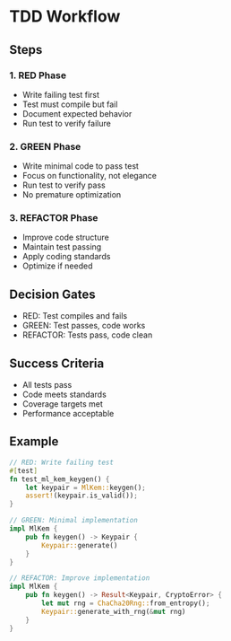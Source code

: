 # TDD Workflow

## Steps

### 1. RED Phase
- Write failing test first
- Test must compile but fail
- Document expected behavior
- Run test to verify failure

### 2. GREEN Phase 
- Write minimal code to pass test
- Focus on functionality, not elegance
- Run test to verify pass
- No premature optimization

### 3. REFACTOR Phase
- Improve code structure
- Maintain test passing
- Apply coding standards
- Optimize if needed

## Decision Gates
- RED: Test compiles and fails
- GREEN: Test passes, code works
- REFACTOR: Tests pass, code clean

## Success Criteria
- All tests pass
- Code meets standards
- Coverage targets met
- Performance acceptable

## Example
```rust
// RED: Write failing test
#[test]
fn test_ml_kem_keygen() {
    let keypair = MlKem::keygen();
    assert!(keypair.is_valid());
}

// GREEN: Minimal implementation
impl MlKem {
    pub fn keygen() -> Keypair {
        Keypair::generate()
    }
}

// REFACTOR: Improve implementation
impl MlKem {
    pub fn keygen() -> Result<Keypair, CryptoError> {
        let mut rng = ChaCha20Rng::from_entropy();
        Keypair::generate_with_rng(&mut rng)
    }
}